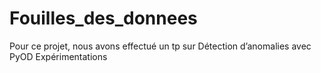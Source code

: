 # Fouilles_des_donnees
Pour ce projet, nous avons effectué un tp sur Détection d’anomalies avec PyOD Expérimentations
